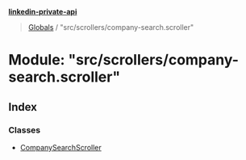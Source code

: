 **[linkedin-private-api](../README.md)**

> [Globals](../globals.md) / "src/scrollers/company-search.scroller"

# Module: "src/scrollers/company-search.scroller"

## Index

### Classes

* [CompanySearchScroller](../classes/_src_scrollers_company_search_scroller_.companysearchscroller.md)
